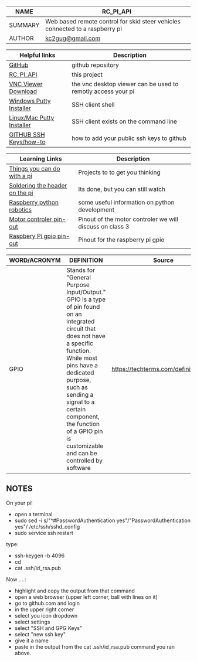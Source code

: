 NAME|RC_PI_API
----|---------
SUMMARY|Web based remote control for skid steer vehicles connected to a raspberry pi
AUTHOR|kc2gug@gmail.com

Helpful links | Description
--------------|------------
[GitHub](http://github.com)|github repository
[RC_PI_API](https://github.com/kc2gug/RC_PI_API)|this project
[VNC Viewer Download](https://www.realvnc.com/en/connect/download/viewer/)|the vnc desktop viewer can be used to remotly access your pi
[Windows Putty Installer](https://the.earth.li/~sgtatham/putty/latest/w64/putty-64bit-0.73-installer.msi)| SSH client shell
[Linux/Mac Putty Installer](https://sd.keepcalms.com/i-w600/keep-calm-and-don-t-bother-yourself.jpg)|SSH client exists on the command line
[GITHUB SSH Keys/how-to](https://help.github.com/en/enterprise/2.15/user/articles/adding-a-new-ssh-key-to-your-github-account)| how to add your public ssh keys to github

Learning Links | Description
---------------|------------
[Things you can do with a pi](https://www.youtube.com/watch?v=0XTcJ5-0u00)|Projects to to get you thinking
[Soldering the header on the pi](https://www.youtube.com/watch?v=UDdbaMk39tM)|Its done, but you can still watch
[Raspberry python robotics](https://www.youtube.com/watch?v=41IO4Qe5Jzw)|some useful information on python development
[Motor controler pin-out](https://2.bp.blogspot.com/-xWf_zFTGiHg/Vg2VVGX20LI/AAAAAAAAAz8/Gve48_08Xg0/s1600/Diagram_of_L293D.jpg)| Pinout of the motor controler we will discuss on class 3
[Raspbery Pi gpio pin-out](https://i.stack.imgur.com/yHddo.png)| Pinout for the raspberry pi gpio


WORD/ACRONYM |DEFINITION|Source
-------------|----------|------
GPIO|Stands for "General Purpose Input/Output." GPIO is a type of pin found on an integrated circuit that does not have a specific function. While most pins have a dedicated purpose, such as sending a signal to a certain component, the function of a GPIO pin is customizable and can be controlled by software|https://techterms.com/definition/gpio

## NOTES
On your pi!
* open a terminal
* sudo sed -i s/"^#PasswordAuthentication yes"/"PasswordAuthentication yes"/ /etc/ssh/sshd_config
* sudo service ssh restart

type:
* ssh-keygen -b 4096
* cd
* cat .ssh/id_rsa.pub

Now ....:
* highlight and copy the output from that command
* open a web browser (upper left corner, ball with lines on it)
* go to github.com and login
* in the upper right corner 
* select you icon dropdown
* select settings 
* select "SSH and GPG Keys"
* select "new ssh key"
* give it a name
* paste in the output from the cat .ssh/id_rsa.pub command you ran above.


